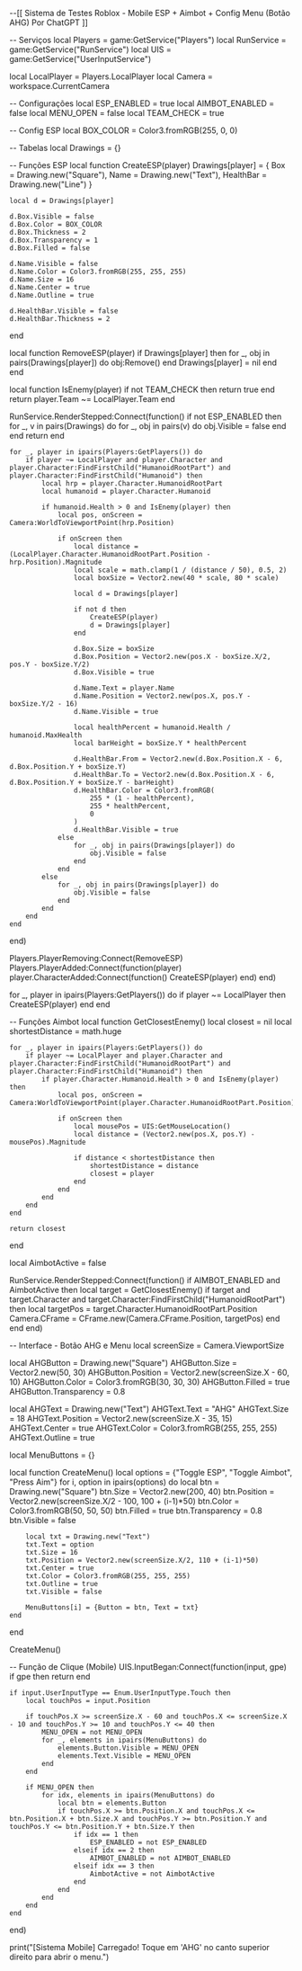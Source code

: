 --[[ 
    Sistema de Testes Roblox - Mobile
    ESP + Aimbot + Config Menu (Botão AHG)
    Por ChatGPT
]]

-- Serviços
local Players = game:GetService("Players")
local RunService = game:GetService("RunService")
local UIS = game:GetService("UserInputService")

local LocalPlayer = Players.LocalPlayer
local Camera = workspace.CurrentCamera

-- Configurações
local ESP_ENABLED = true
local AIMBOT_ENABLED = false
local MENU_OPEN = false
local TEAM_CHECK = true

-- Config ESP
local BOX_COLOR = Color3.fromRGB(255, 0, 0)

-- Tabelas
local Drawings = {}

-- Funções ESP
local function CreateESP(player)
    Drawings[player] = {
        Box = Drawing.new("Square"),
        Name = Drawing.new("Text"),
        HealthBar = Drawing.new("Line")
    }
    
    local d = Drawings[player]

    d.Box.Visible = false
    d.Box.Color = BOX_COLOR
    d.Box.Thickness = 2
    d.Box.Transparency = 1
    d.Box.Filled = false

    d.Name.Visible = false
    d.Name.Color = Color3.fromRGB(255, 255, 255)
    d.Name.Size = 16
    d.Name.Center = true
    d.Name.Outline = true

    d.HealthBar.Visible = false
    d.HealthBar.Thickness = 2
end

local function RemoveESP(player)
    if Drawings[player] then
        for _, obj in pairs(Drawings[player]) do
            obj:Remove()
        end
        Drawings[player] = nil
    end
end

local function IsEnemy(player)
    if not TEAM_CHECK then
        return true
    end
    return player.Team ~= LocalPlayer.Team
end

RunService.RenderStepped:Connect(function()
    if not ESP_ENABLED then
        for _, v in pairs(Drawings) do
            for _, obj in pairs(v) do
                obj.Visible = false
            end
        end
        return
    end

    for _, player in ipairs(Players:GetPlayers()) do
        if player ~= LocalPlayer and player.Character and player.Character:FindFirstChild("HumanoidRootPart") and player.Character:FindFirstChild("Humanoid") then
            local hrp = player.Character.HumanoidRootPart
            local humanoid = player.Character.Humanoid

            if humanoid.Health > 0 and IsEnemy(player) then
                local pos, onScreen = Camera:WorldToViewportPoint(hrp.Position)

                if onScreen then
                    local distance = (LocalPlayer.Character.HumanoidRootPart.Position - hrp.Position).Magnitude
                    local scale = math.clamp(1 / (distance / 50), 0.5, 2)
                    local boxSize = Vector2.new(40 * scale, 80 * scale)

                    local d = Drawings[player]

                    if not d then
                        CreateESP(player)
                        d = Drawings[player]
                    end

                    d.Box.Size = boxSize
                    d.Box.Position = Vector2.new(pos.X - boxSize.X/2, pos.Y - boxSize.Y/2)
                    d.Box.Visible = true

                    d.Name.Text = player.Name
                    d.Name.Position = Vector2.new(pos.X, pos.Y - boxSize.Y/2 - 16)
                    d.Name.Visible = true

                    local healthPercent = humanoid.Health / humanoid.MaxHealth
                    local barHeight = boxSize.Y * healthPercent

                    d.HealthBar.From = Vector2.new(d.Box.Position.X - 6, d.Box.Position.Y + boxSize.Y)
                    d.HealthBar.To = Vector2.new(d.Box.Position.X - 6, d.Box.Position.Y + boxSize.Y - barHeight)
                    d.HealthBar.Color = Color3.fromRGB(
                        255 * (1 - healthPercent),
                        255 * healthPercent,
                        0
                    )
                    d.HealthBar.Visible = true
                else
                    for _, obj in pairs(Drawings[player]) do
                        obj.Visible = false
                    end
                end
            else
                for _, obj in pairs(Drawings[player]) do
                    obj.Visible = false
                end
            end
        end
    end
end)

Players.PlayerRemoving:Connect(RemoveESP)
Players.PlayerAdded:Connect(function(player)
    player.CharacterAdded:Connect(function()
        CreateESP(player)
    end)
end)

for _, player in ipairs(Players:GetPlayers()) do
    if player ~= LocalPlayer then
        CreateESP(player)
    end
end

-- Funções Aimbot
local function GetClosestEnemy()
    local closest = nil
    local shortestDistance = math.huge

    for _, player in ipairs(Players:GetPlayers()) do
        if player ~= LocalPlayer and player.Character and player.Character:FindFirstChild("HumanoidRootPart") and player.Character:FindFirstChild("Humanoid") then
            if player.Character.Humanoid.Health > 0 and IsEnemy(player) then
                local pos, onScreen = Camera:WorldToViewportPoint(player.Character.HumanoidRootPart.Position)

                if onScreen then
                    local mousePos = UIS:GetMouseLocation()
                    local distance = (Vector2.new(pos.X, pos.Y) - mousePos).Magnitude

                    if distance < shortestDistance then
                        shortestDistance = distance
                        closest = player
                    end
                end
            end
        end
    end

    return closest
end

local AimbotActive = false

RunService.RenderStepped:Connect(function()
    if AIMBOT_ENABLED and AimbotActive then
        local target = GetClosestEnemy()
        if target and target.Character and target.Character:FindFirstChild("HumanoidRootPart") then
            local targetPos = target.Character.HumanoidRootPart.Position
            Camera.CFrame = CFrame.new(Camera.CFrame.Position, targetPos)
        end
    end
end)

-- Interface - Botão AHG e Menu
local screenSize = Camera.ViewportSize

local AHGButton = Drawing.new("Square")
AHGButton.Size = Vector2.new(50, 30)
AHGButton.Position = Vector2.new(screenSize.X - 60, 10)
AHGButton.Color = Color3.fromRGB(30, 30, 30)
AHGButton.Filled = true
AHGButton.Transparency = 0.8

local AHGText = Drawing.new("Text")
AHGText.Text = "AHG"
AHGText.Size = 18
AHGText.Position = Vector2.new(screenSize.X - 35, 15)
AHGText.Center = true
AHGText.Color = Color3.fromRGB(255, 255, 255)
AHGText.Outline = true

local MenuButtons = {}

local function CreateMenu()
    local options = {"Toggle ESP", "Toggle Aimbot", "Press Aim"}
    for i, option in ipairs(options) do
        local btn = Drawing.new("Square")
        btn.Size = Vector2.new(200, 40)
        btn.Position = Vector2.new(screenSize.X/2 - 100, 100 + (i-1)*50)
        btn.Color = Color3.fromRGB(50, 50, 50)
        btn.Filled = true
        btn.Transparency = 0.8
        btn.Visible = false

        local txt = Drawing.new("Text")
        txt.Text = option
        txt.Size = 16
        txt.Position = Vector2.new(screenSize.X/2, 110 + (i-1)*50)
        txt.Center = true
        txt.Color = Color3.fromRGB(255, 255, 255)
        txt.Outline = true
        txt.Visible = false

        MenuButtons[i] = {Button = btn, Text = txt}
    end
end

CreateMenu()

-- Função de Clique (Mobile)
UIS.InputBegan:Connect(function(input, gpe)
    if gpe then return end

    if input.UserInputType == Enum.UserInputType.Touch then
        local touchPos = input.Position

        if touchPos.X >= screenSize.X - 60 and touchPos.X <= screenSize.X - 10 and touchPos.Y >= 10 and touchPos.Y <= 40 then
            MENU_OPEN = not MENU_OPEN
            for _, elements in ipairs(MenuButtons) do
                elements.Button.Visible = MENU_OPEN
                elements.Text.Visible = MENU_OPEN
            end
        end

        if MENU_OPEN then
            for idx, elements in ipairs(MenuButtons) do
                local btn = elements.Button
                if touchPos.X >= btn.Position.X and touchPos.X <= btn.Position.X + btn.Size.X and touchPos.Y >= btn.Position.Y and touchPos.Y <= btn.Position.Y + btn.Size.Y then
                    if idx == 1 then
                        ESP_ENABLED = not ESP_ENABLED
                    elseif idx == 2 then
                        AIMBOT_ENABLED = not AIMBOT_ENABLED
                    elseif idx == 3 then
                        AimbotActive = not AimbotActive
                    end
                end
            end
        end
    end
end)

print("[Sistema Mobile] Carregado! Toque em 'AHG' no canto superior direito para abrir o menu.")
